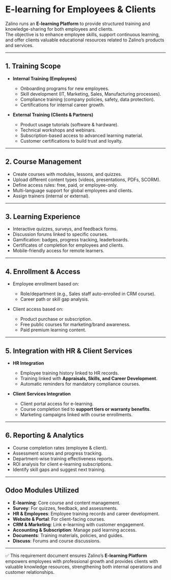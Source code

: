 # E-learning for Employees & Clients

Zalino runs an **E-learning Platform** to provide structured training and knowledge-sharing for both employees and clients.  
The objective is to enhance employee skills, support continuous learning, and offer clients valuable educational resources related to Zalino’s products and services.  

---

## 1. Training Scope
- **Internal Training (Employees)**  
  - Onboarding programs for new employees.  
  - Skill development (IT, Marketing, Sales, Manufacturing processes).  
  - Compliance training (company policies, safety, data protection).  
  - Certifications for internal career growth.  

- **External Training (Clients & Partners)**  
  - Product usage tutorials (software & hardware).  
  - Technical workshops and webinars.  
  - Subscription-based access to advanced learning material.  
  - Customer certifications to build trust and loyalty.  

---

## 2. Course Management
- Create courses with modules, lessons, and quizzes.  
- Upload different content types (videos, presentations, PDFs, SCORM).  
- Define access rules: free, paid, or employee-only.  
- Multi-language support for global employees and clients.  
- Assign trainers (internal or external).  

---

## 3. Learning Experience
- Interactive quizzes, surveys, and feedback forms.  
- Discussion forums linked to specific courses.  
- Gamification: badges, progress tracking, leaderboards.  
- Certificates of completion for employees and clients.  
- Mobile-friendly access for remote learners.  

---

## 4. Enrollment & Access
- Employee enrollment based on:  
  - Role/department (e.g., Sales staff auto-enrolled in CRM course).  
  - Career path or skill gap analysis.  

- Client access based on:  
  - Product purchase or subscription.  
  - Free public courses for marketing/brand awareness.  
  - Paid premium learning content.  

---

## 5. Integration with HR & Client Services
- **HR Integration**  
  - Employee training history linked to HR records.  
  - Training linked with **Appraisals, Skills, and Career Development**.  
  - Automatic reminders for mandatory compliance courses.  

- **Client Services Integration**  
  - Client portal access for e-learning.  
  - Course completion tied to **support tiers or warranty benefits**.  
  - Marketing campaigns linked with course enrollments.  

---

## 6. Reporting & Analytics
- Course completion rates (employee & client).  
- Assessment scores and progress tracking.  
- Department-wise training effectiveness reports.  
- ROI analysis for client e-learning subscriptions.  
- Identify skill gaps and suggest next training.  

---

## Odoo Modules Utilized
- **E-learning**: Core course and content management.  
- **Survey**: For quizzes, feedback, and assessments.  
- **HR & Employees**: Employee training records and career development.  
- **Website & Portal**: For client-facing courses.  
- **CRM & Marketing**: Link e-learning with customer engagement.  
- **Accounting & Subscription**: Manage paid learning access.  
- **Documents**: Training materials, policies, and guides.  
- **Discuss**: Forums and course discussions.  

---

✅ This requirement document ensures Zalino’s **E-learning Platform** empowers employees with professional growth and provides clients with valuable knowledge resources, strengthening both internal operations and customer relationships.
